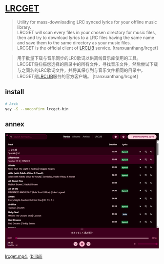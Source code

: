 # [LRCGET](https://github.com/tranxuanthang/lrcget)

> Utility for mass-downloading LRC synced lyrics for your offline music library.  
> LRCGET will scan every files in your chosen directory for music files, then and try to download lyrics to a LRC files having the same name and save them to the same directory as your music files.  
> LRCGET is the official client of [LRCLIB](https://lrclib.net) service. [tranxuanthang/lrcget]

> 用于批量下载与音乐同步的LRC歌词以供离线音乐库使用的工具。  
> LRCGET将扫描您选择的目录中的所有文件，寻找音乐文件，然后尝试下载与之同名的LRC歌词文件，并将其保存到与音乐文件相同的目录中。  
> LRCGET是[LRCLIB](https://lrclib.net)服务的官方客户端。 [tranxuanthang/lrcget]

## install

```sh
# Arch
yay -S --noconfirm lrcget-bin
```

## annex

![lrcget](/_image/opt/lrcget.png)

[lrcget.mp4](https://scillidan.github.io/media_cheat/opt/lrcget.mp4), ([bilibili](https://www.bilibili.com/video/BV1bpYBzoERE)
